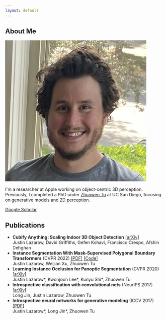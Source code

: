 ```yaml
---
layout: default
---
```


## About Me

<img class="profile-picture" src="me.jpg">

I'm a researcher at Apple working on object-centric 3D perception. Previously, I
completed a PhD under [Zhuowen Tu](https://pages.ucsd.edu/~ztu/) at UC San Diego,
focusing on generative models and 2D perception.

[Google Scholar](https://scholar.google.com/citations?user=PASh6VEAAAAJ)

## Publications

* **Cubify Anything: Scaling Indoor 3D Object Detection** [\[arXiv\]](https://arxiv.org/abs/2412.04458)<br>
  Justin Lazarow, David Griffiths, Gefen Kohavi, Francisco Crespo, Afshin Dehghan
* **Instance Segmentation With Mask-Supervised Polygonal Boundary Transformers** (CVPR 2022) [\[PDF\]](https://openaccess.thecvf.com/content/CVPR2022/papers/Lazarow_Instance_Segmentation_With_Mask-Supervised_Polygonal_Boundary_Transformers_CVPR_2022_paper.pdf) [\[Code\]](https://github.com/mlpc-ucsd/BoundaryFormer)<br>
  Justin Lazarow, Weijian Xu, Zhuowen Tu
* **Learning Instance Occlusion for Panoptic Segmentation** (CVPR 2020) [\[arXiv\]](https://arxiv.org/abs/1906.05896)<br>
  Justin Lazarow\*, Kwonjoon Lee\*, Kunyu Shi\*, Zhuowen Tu
* **Introspective classification with convolutional nets** (NeurIPS 2017) [\[arXiv\]](https://arxiv.org/abs/1704.07816)<br>
  Long Jin, Justin Lazarow, Zhuowen Tu
* **Introspective neural networks for generative modeling** (ICCV 2017) [\[PDF\]](https://openaccess.thecvf.com/content_ICCV_2017/papers/Lazarow_Introspective_Neural_Networks_ICCV_2017_paper.pdf)<br>
  Justin Lazarow\*, Long Jin*, Zhuowen Tu
